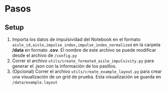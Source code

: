 # Pasos

## Setup
1. Importa los datos de impulsividad del Notebook en el formato <code>aisle_id,aisle,impulse_index,impulse_index_normalized</code> en la carpeta **/data** en formato **.csv**. El nombre de este archivo se puede modificar desde el archivo de <code>/config.py</code>
2. Correr el archivo <code>utils/create_formated_aisle_impulsivity.py</code> para generar el .json con la información de los pasillos.
3. (Opcional) Correr el archivo <code>utils/create_example_layout.py</code> para crear una visualización de un grid de prueba. Esta visualización se guarda en <code>/data/example.layout</code>